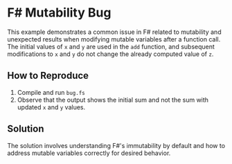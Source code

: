 # F# Mutability Bug
This example demonstrates a common issue in F# related to mutability and unexpected results when modifying mutable variables after a function call. The initial values of `x` and `y` are used in the `add` function, and subsequent modifications to `x` and `y` do not change the already computed value of `z`.

## How to Reproduce
1.  Compile and run `bug.fs`
2. Observe that the output shows the initial sum and not the sum with updated `x` and `y` values.

## Solution
The solution involves understanding F#'s immutability by default and how to address mutable variables correctly for desired behavior.